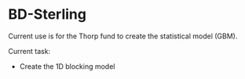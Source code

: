# BD-Sterling

Current use is for the Thorp fund to create the statistical model (GBM). 

Current task: 
  - Create the 1D blocking model
